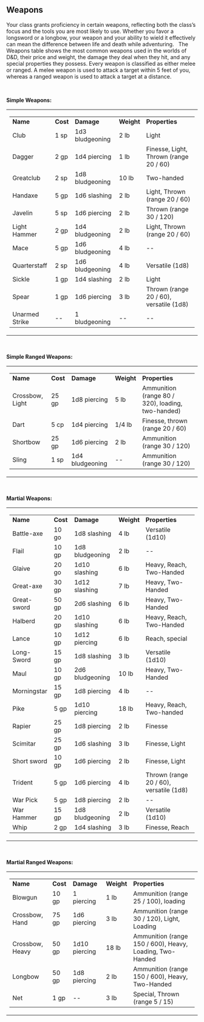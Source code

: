 ## **Weapons**

Your class grants proficiency in certain weapons, reflecting both the class’s focus and the tools you are most likely to use. Whether you favor a longsword or a longbow, your weapon and your ability to wield it effectively can mean the difference between life and death while adventuring.
 
The Weapons table shows the most common weapons used in the worlds of D&D, their price and weight, the damage they deal when they hit, and any special properties they possess. Every weapon is classified as either melee or ranged. A melee weapon is used to attack a target within 5 feet of you, whereas a ranged weapon is used to attack a target at a distance.

 

**Simple Weapons:**

<table><tbody><tr class="odd"><td><table><tbody><tr class="odd"><td><strong>Name</strong></td><td><strong>Cost</strong></td><td><strong>Damage</strong></td><td><strong>Weight</strong></td><td><strong>Properties</strong></td></tr><tr class="even"><td>Club</td><td>1 sp</td><td>1d3 bludgeoning</td><td>2 lb</td><td>Light</td></tr><tr class="odd"><td>Dagger</td><td>2 gp</td><td>1d4 piercing</td><td>1 lb</td><td>Finesse, Light, Thrown (range 20 / 60)</td></tr><tr class="even"><td>Greatclub</td><td>2 sp</td><td>1d8 bludgeoning</td><td>10 lb</td><td>Two-handed</td></tr><tr class="odd"><td>Handaxe</td><td>5 gp</td><td>1d6 slashing</td><td>2 lb</td><td>Light, Thrown (range 20 / 60)</td></tr><tr class="even"><td>Javelin</td><td>5 sp</td><td>1d6 piercing</td><td>2 lb</td><td>Thrown (range 30 / 120)</td></tr><tr class="odd"><td>Light Hammer</td><td>2 gp</td><td>1d4 bludgeoning</td><td>2 lb</td><td>Light, Thrown (range 20 / 60)</td></tr><tr class="even"><td>Mace</td><td>5 gp</td><td>1d6 bludgeoning</td><td>4 lb</td><td>--</td></tr><tr class="odd"><td>Quarterstaff</td><td>2 sp</td><td>1d6 bludgeoning</td><td>4 lb</td><td>Versatile (1d8)</td></tr><tr class="even"><td>Sickle</td><td>1 gp</td><td>1d4 slashing</td><td>2 lb</td><td>Light</td></tr><tr class="odd"><td>Spear</td><td>1 gp</td><td>1d6 piercing</td><td>3 lb</td><td>Thrown (range 20 / 60), versatile (1d8)</td></tr><tr class="even"><td>Unarmed Strike</td><td>--</td><td>1 bludgeoning</td><td>--</td><td>--</td></tr></tbody></table></td></tr></tbody></table>

 

**Simple Ranged Weapons:**

<table><tbody><tr class="odd"><td><table><tbody><tr class="odd"><td><strong>Name</strong></td><td><strong>Cost</strong></td><td><strong>Damage</strong></td><td><strong>Weight</strong></td><td><strong>Properties</strong></td></tr><tr class="even"><td>Crossbow, Light</td><td>25 gp</td><td>1d8 piercing</td><td>5 lb</td><td>Ammunition (range 80 / 320), loading, two-handed)</td></tr><tr class="odd"><td>Dart</td><td>5 cp</td><td>1d4 piercing</td><td>1/4 lb</td><td>Finesse, thrown (range 20 / 60)</td></tr><tr class="even"><td>Shortbow</td><td>25 gp</td><td>1d6 piercing</td><td>2 lb</td><td>Ammunition (range 30 / 120)</td></tr><tr class="odd"><td>Sling</td><td>1 sp</td><td>1d4 bludgeoning</td><td>--</td><td>Ammunition (range 30 / 120)</td></tr></tbody></table></td></tr></tbody></table>

 

**Martial Weapons:**

<table><tbody><tr class="odd"><td><table><tbody><tr class="odd"><td><strong>Name</strong></td><td><strong>Cost</strong></td><td><strong>Damage</strong></td><td><strong>Weight</strong></td><td><strong>Properties</strong></td></tr><tr class="even"><td>Battle-axe</td><td>10 go</td><td>1d8 slashing</td><td>4 lb</td><td>Versatile (1d10)</td></tr><tr class="odd"><td>Flail</td><td>10 gp</td><td>1d8 bludgeoning</td><td>2 lb</td><td>--</td></tr><tr class="even"><td>Glaive</td><td>20 go</td><td>1d10 slashing</td><td>6 lb</td><td>Heavy, Reach, Two-Handed</td></tr><tr class="odd"><td>Great-axe</td><td>30 gp</td><td>1d12 slashing</td><td>7 lb</td><td>Heavy, Two-Handed</td></tr><tr class="even"><td>Great-sword</td><td>50 gp</td><td>2d6 slashing</td><td>6 lb</td><td>Heavy, Two-Handed</td></tr><tr class="odd"><td>Halberd</td><td>20 gp</td><td>1d10 slashing</td><td>6 lb</td><td>Heavy, Reach, Two-Handed</td></tr><tr class="even"><td>Lance</td><td>10 gp</td><td>1d12 piercing</td><td>6 lb</td><td>Reach, special</td></tr><tr class="odd"><td>Long-Sword</td><td>15 gp</td><td>1d8 slashing</td><td>3 lb</td><td>Versatile (1d10)</td></tr><tr class="even"><td>Maul</td><td>10 gp</td><td>2d6 bludgeoning</td><td>10 lb</td><td>Heavy, Two-Handed</td></tr><tr class="odd"><td>Morningstar</td><td>15 gp</td><td>1d8 piercing</td><td>4 lb</td><td>--</td></tr><tr class="even"><td>Pike</td><td>5 gp</td><td>1d10 piercing</td><td>18 lb</td><td>Heavy, Reach, Two-handed</td></tr><tr class="odd"><td>Rapier</td><td>25 gp</td><td>1d8 piercing</td><td>2 lb</td><td>Finesse</td></tr><tr class="even"><td>Scimitar</td><td>25 gp</td><td>1d6 slashing</td><td>3 lb</td><td>Finesse, Light</td></tr><tr class="odd"><td>Short sword</td><td>10 gp</td><td>1d6 piercing</td><td>2 lb</td><td>Finesse, Light</td></tr><tr class="even"><td>Trident</td><td>5 gp</td><td>1d6 piercing</td><td>4 lb</td><td>Thrown (range 20 / 60), versatile (1d8)</td></tr><tr class="odd"><td>War Pick</td><td>5 gp</td><td>1d8 piercing</td><td>2 lb</td><td>--</td></tr><tr class="even"><td>War Hammer</td><td>15 gp</td><td>1d8 bludgeoning</td><td>2 lb</td><td>Versatile (1d10)</td></tr><tr class="odd"><td>Whip</td><td>2 gp</td><td>1d4 slashing</td><td>3 lb</td><td>Finesse, Reach</td></tr></tbody></table></td></tr></tbody></table>

 

**Martial Ranged Weapons:**

<table><tbody><tr class="odd"><td><table><tbody><tr class="odd"><td><strong>Name</strong></td><td><strong>Cost</strong></td><td><strong>Damage</strong></td><td><strong>Weight</strong></td><td><strong>Properties</strong></td></tr><tr class="even"><td>Blowgun</td><td>10 gp</td><td>1 piercing</td><td>1 lb</td><td>Ammunition (range 25 / 100), loading</td></tr><tr class="odd"><td>Crossbow, Hand</td><td>75 gp</td><td>1d6 piercing</td><td>3 lb</td><td>Ammunition (range 30 / 120), Light, Loading</td></tr><tr class="even"><td>Crossbow, Heavy</td><td>50 gp</td><td>1d10 piercing</td><td>18 lb</td><td>Ammunition (range 150 / 600), Heavy, Loading, Two-Handed</td></tr><tr class="odd"><td>Longbow</td><td>50 gp</td><td>1d8 piercing</td><td>2 lb</td><td>Ammunition (range 150 / 600), Heavy, Two-Handed</td></tr><tr class="even"><td>Net</td><td>1 gp</td><td>--</td><td>3 lb</td><td>Special, Thrown (range 5 / 15)</td></tr></tbody></table></td></tr></tbody></table>
 

